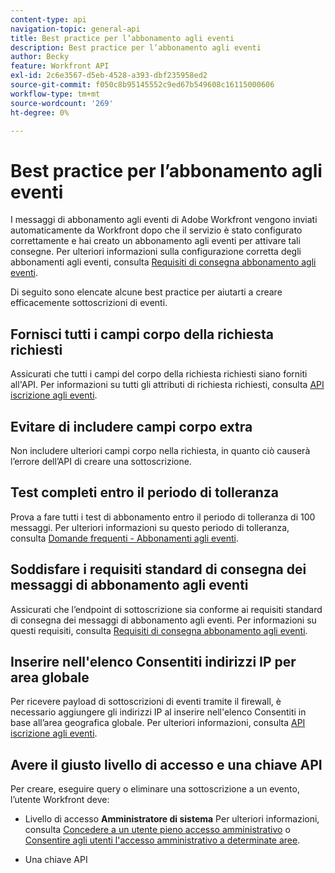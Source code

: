 ```yaml
---
content-type: api
navigation-topic: general-api
title: Best practice per l’abbonamento agli eventi
description: Best practice per l’abbonamento agli eventi
author: Becky
feature: Workfront API
exl-id: 2c6e3567-d5eb-4528-a393-dbf235958ed2
source-git-commit: f050c8b95145552c9ed67b549608c16115000606
workflow-type: tm+mt
source-wordcount: '269'
ht-degree: 0%

---
```



# Best practice per l’abbonamento agli eventi

I messaggi di abbonamento agli eventi di Adobe Workfront vengono inviati automaticamente da Workfront dopo che il servizio è stato configurato correttamente e hai creato un abbonamento agli eventi per attivare tali consegne. Per ulteriori informazioni sulla configurazione corretta degli abbonamenti agli eventi, consulta [Requisiti di consegna abbonamento agli eventi](../../wf-api/general/setup-event-sub-endpoint.md).


Di seguito sono elencate alcune best practice per aiutarti a creare efficacemente sottoscrizioni di eventi.

## Fornisci tutti i campi corpo della richiesta richiesti

Assicurati che tutti i campi del corpo della richiesta richiesti siano forniti all&#39;API. Per informazioni su tutti gli attributi di richiesta richiesti, consulta [API iscrizione agli eventi](../../wf-api/general/event-subs-api.md).

## Evitare di includere campi corpo extra

Non includere ulteriori campi corpo nella richiesta, in quanto ciò causerà l’errore dell’API di creare una sottoscrizione.

## Test completi entro il periodo di tolleranza

Prova a fare tutti i test di abbonamento entro il periodo di tolleranza di 100 messaggi. Per ulteriori informazioni su questo periodo di tolleranza, consulta [Domande frequenti - Abbonamenti agli eventi](../../wf-api/general/event-subs-faq.md).

## Soddisfare i requisiti standard di consegna dei messaggi di abbonamento agli eventi

Assicurati che l’endpoint di sottoscrizione sia conforme ai requisiti standard di consegna dei messaggi di abbonamento agli eventi. Per informazioni su questi requisiti, consulta [Requisiti di consegna abbonamento agli eventi](../../wf-api/general/setup-event-sub-endpoint.md).

## Inserire nell&#39;elenco Consentiti indirizzi IP per area globale

Per ricevere payload di sottoscrizioni di eventi tramite il firewall, è necessario aggiungere gli indirizzi IP al inserire nell&#39;elenco Consentiti in base all’area geografica globale. Per ulteriori informazioni, consulta [API iscrizione agli eventi](../../wf-api/general/event-subs-api.md).

## Avere il giusto livello di accesso e una chiave API

Per creare, eseguire query o eliminare una sottoscrizione a un evento, l’utente Workfront deve:

* Livello di accesso **Amministratore di sistema**
Per ulteriori informazioni, consulta [Concedere a un utente pieno accesso amministrativo](../../administration-and-setup/add-users/configure-and-grant-access/grant-a-user-full-administrative-access.md) o [Consentire agli utenti l&#39;accesso amministrativo a determinate aree](../../administration-and-setup/add-users/configure-and-grant-access/grant-users-admin-access-certain-areas.md).

* Una chiave API

   <!--
  <p data-mc-conditions="QuicksilverOrClassic.Draft mode">To learn more, see .</p>
  -->
